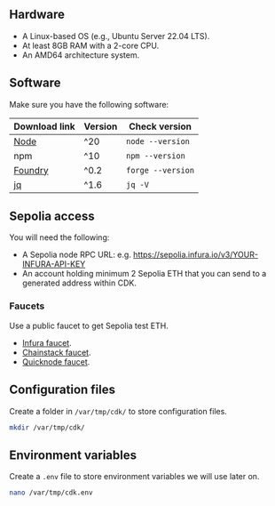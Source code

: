 ## Hardware

- A Linux-based OS (e.g., Ubuntu Server 22.04 LTS).
- At least 8GB RAM with a 2-core CPU.
- An AMD64 architecture system.

## Software

Make sure you have the following software:

| Download link | Version | Check version |
| --- | --- | --- |
| [Node](https://docs.npmjs.com/downloading-and-installing-node-js-and-npm) | ^20 | `node --version` |
| npm | ^10 | `npm --version` |
| [Foundry](https://book.getfoundry.sh/getting-started/installation) | ^0.2 | `forge --version` |
| [jq](https://jqlang.github.io/jq/download/) | ^1.6 | `jq -V` |

## Sepolia access

You will need the following:

- A Sepolia node RPC URL: e.g. https://sepolia.infura.io/v3/YOUR-INFURA-API-KEY
- An account holding minimum 2 Sepolia ETH that you can send to a generated address within CDK.

### Faucets

Use a public faucet to get Sepolia test ETH. 

- [Infura faucet](https://www.infura.io/faucet/sepolia).
- [Chainstack faucet](https://chainstack.com/sepolia-faucet/).
- [Quicknode faucet](https://faucet.quicknode.com/ethereum/sepoli).

## Configuration files

Create a folder in `/var/tmp/cdk/` to store configuration files.

```bash
mkdir /var/tmp/cdk/
```

## Environment variables

Create a `.env` file to store environment variables we will use later on.

```bash
nano /var/tmp/cdk.env
```